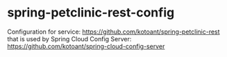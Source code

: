 # spring-petclinic-rest-config
Configuration for service: https://github.com/kotoant/spring-petclinic-rest that is used by Spring Cloud Config Server: https://github.com/kotoant/spring-cloud-config-server

